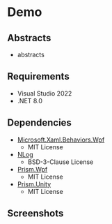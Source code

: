 # Demo

## Abstracts

* abstracts

## Requirements

* Visual Studio 2022
* .NET 8.0

## Dependencies

* [Microsoft.Xaml.Behaviors.Wpf](https://github.com/Microsoft/XamlBehaviorsWpf)
  * MIT License
* [NLog](https://github.com/NLog/NLog)
  * BSD-3-Clause License
* [Prism.Wpf](https://github.com/PrismLibrary/Prism)
  * MIT License
* [Prism.Unity](https://github.com/PrismLibrary/Prism)
  * MIT License

## Screenshots

